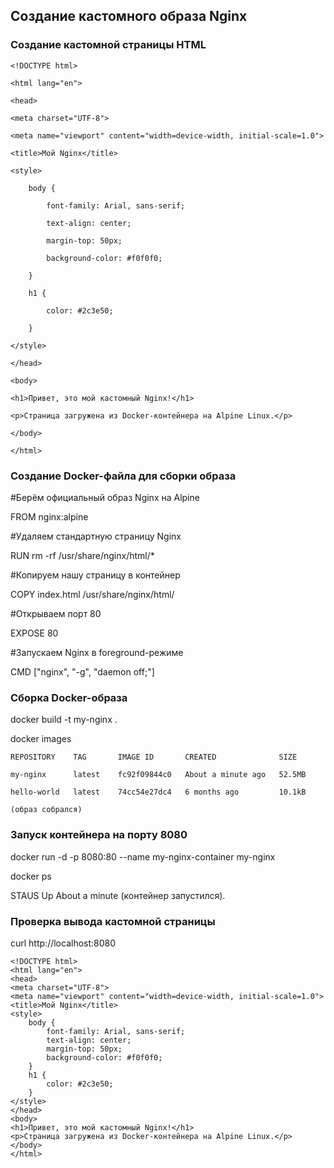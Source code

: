 ## Создание кастомного образа Nginx

### Создание кастомной страницы HTML

    <!DOCTYPE html>

    <html lang="en">
    
    <head>
    
    <meta charset="UTF-8">
    
    <meta name="viewport" content="width=device-width, initial-scale=1.0">
    
    <title>Мой Nginx</title>
    
    <style>
    
        body {
        
            font-family: Arial, sans-serif;
            
            text-align: center;
            
            margin-top: 50px;
            
            background-color: #f0f0f0;
            
        }
        
        h1 {
        
            color: #2c3e50;
            
        }
        
    </style>
    
    </head>

    <body>
    
    <h1>Привет, это мой кастомный Nginx!</h1>
    
    <p>Страница загружена из Docker-контейнера на Alpine Linux.</p>
    
    </body>

    </html>

### Создание Docker-файла для сборки образа

#Берём официальный образ Nginx на Alpine

FROM nginx:alpine

#Удаляем стандартную страницу Nginx

RUN rm -rf /usr/share/nginx/html/*

#Копируем нашу страницу в контейнер

COPY index.html /usr/share/nginx/html/

#Открываем порт 80 

EXPOSE 80

#Запускаем Nginx в foreground-режиме 

CMD ["nginx", "-g", "daemon off;"]

### Сборка Docker-образа

docker build -t my-nginx .

docker images

    REPOSITORY    TAG       IMAGE ID       CREATED              SIZE

    my-nginx      latest    fc92f09844c0   About a minute ago   52.5MB

    hello-world   latest    74cc54e27dc4   6 months ago         10.1kB

    (образ собрался)

### Запуск контейнера на порту 8080

docker run -d -p 8080:80 --name my-nginx-container my-nginx

docker ps

STAUS Up About a minute (контейнер запустился).

### Проверка вывода кастомной страницы

curl http://localhost:8080

    <!DOCTYPE html>
    <html lang="en">
    <head>
    <meta charset="UTF-8">
    <meta name="viewport" content="width=device-width, initial-scale=1.0">
    <title>Мой Nginx</title>
    <style>
        body {
            font-family: Arial, sans-serif;
            text-align: center;
            margin-top: 50px;
            background-color: #f0f0f0;
        }
        h1 {
            color: #2c3e50;
        }
    </style>
    </head>
    <body>
    <h1>Привет, это мой кастомный Nginx!</h1>
    <p>Страница загружена из Docker-контейнера на Alpine Linux.</p>
    </body>
    </html>

